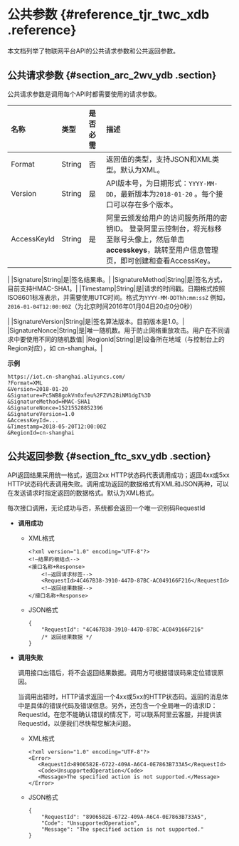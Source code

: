 # 公共参数 {#reference_tjr_twc_xdb .reference}

本文档列举了物联网平台API的公共请求参数和公共返回参数。

## 公共请求参数 {#section_arc_2wv_ydb .section}

公共请求参数是调用每个API时都需要使用的请求参数。

|名称|类型|是否必需|描述|
|:-|:-|:---|:-|
|Format|String|否|返回值的类型，支持JSON和XML类型。默认为XML。|
|Version|String|是|API版本号，为日期形式：`YYYY-MM-DD`，最新版本为`2018-01-20` 。每个接口可以存在多个版本。|
|AccessKeyId|String|是|阿里云颁发给用户的访问服务所用的密钥ID。 登录阿里云控制台，将光标移至账号头像上，然后单击**accesskeys**，跳转至用户信息管理页，即可创建和查看AccessKey。

 |
|Signature|String|是|签名结果串。|
|SignatureMethod|String|是|签名方式，目前支持HMAC-SHA1。|
|Timestamp|String|是|请求的时间戳。日期格式按照ISO8601标准表示，并需要使用UTC时间。格式为`YYYY-MM-DDThh:mm:ssZ` 例如，`2016-01-04T12:00:00Z`（为北京时间2016年01月04日20点0分0秒）

 |
|SignatureVersion|String|是|签名算法版本。目前版本是1.0。|
|SignatureNonce|String|是|唯一随机数。用于防止网络重放攻击。用户在不同请求中要使用不同的随机数值|
|RegionId|String|是|设备所在地域（与控制台上的Region对应），如 cn-shanghai。|

**示例**

```
https://iot.cn-shanghai.aliyuncs.com/
?Format=XML
&Version=2018-01-20
&Signature=Pc5WB8gokVn0xfeu%2FZV%2BiNM1dgI%3D
&SignatureMethod=HMAC-SHA1
&SignatureNonce=15215528852396
&SignatureVersion=1.0
&AccessKeyId=...
&Timestamp=2018-05-20T12:00:00Z
&RegionId=cn-shanghai
```

## 公共返回参数 {#section_ftc_sxv_ydb .section}

API返回结果采用统一格式，返回2xx HTTP状态码代表调用成功；返回4xx或5xx HTTP状态码代表调用失败。调用成功返回的数据格式有XML和JSON两种，可以在发送请求时指定返回的数据格式。默认为XML格式。

每次接口调用，无论成功与否，系统都会返回一个唯一识别码RequestId

-   **调用成功**

    -   XML格式

        ```
        <?xml version="1.0" encoding="UTF-8"?> 
        <!—结果的根结点-->
        <接口名称+Response>
            <!—返回请求标签-->
            <RequestId>4C467B38-3910-447D-87BC-AC049166F216</RequestId>
            <!—返回结果数据-->
        </接口名称+Response>
        ```

    -   JSON格式

        ```
        {
            "RequestId": "4C467B38-3910-447D-87BC-AC049166F216"
            /* 返回结果数据 */
        }
        ```

-   **调用失败**

    调用接口出错后，将不会返回结果数据。调用方可根据错误码来定位错误原因。

    当调用出错时，HTTP请求返回一个4xx或5xx的HTTP状态码。返回的消息体中是具体的错误代码及错误信息。另外，还包含一个全局唯一的请求ID：RequestId。在您不能确认错误的情况下，可以联系阿里云客服，并提供该RequestId，以便我们尽快帮您解决问题。

    -   XML格式

        ```
        <?xml version="1.0" encoding="UTF-8"?>
        <Error>
           <RequestId>8906582E-6722-409A-A6C4-0E7863B733A5</RequestId>
           <Code>UnsupportedOperation</Code>
           <Message>The specified action is not supported.</Message>
        </Error>
        ```

    -   JSON格式

        ```
        {
            "RequestId": "8906582E-6722-409A-A6C4-0E7863B733A5",
            "Code": "UnsupportedOperation",
            "Message": "The specified action is not supported."
        }
        ```



